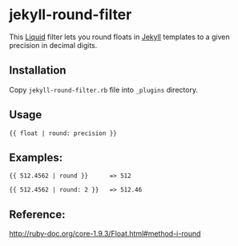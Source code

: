 jekyll-round-filter
===================

This [Liquid](http://liquidmarkup.org/) filter lets you round floats in [Jekyll](http://jekyllrb.com/) templates to a given precision in decimal digits.


## Installation

Copy `jekyll-round-filter.rb` file into `_plugins` directory.

## Usage

```
{{ float | round: precision }}
```

## Examples:

```
{{ 512.4562 | round }}      => 512
```

```
{{ 512.4562 | round: 2 }}   => 512.46
```

## Reference:

http://ruby-doc.org/core-1.9.3/Float.html#method-i-round
